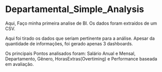 # Departamental_Simple_Analysis
Aqui, Faço minha primeira analise de BI. Os dados foram extraídos de um CSV.

Aqui foi tirado os dados que seriam pertinente para a análise. Apesar da quantidade de informações, foi gerado apenas 3 dashboards. 

Os principais Pontos analisados foram: Salário Anual e Mensal, Departamento, Gênero, HorasExtras(Overtiming) e Performance baseada em avaliação. 

